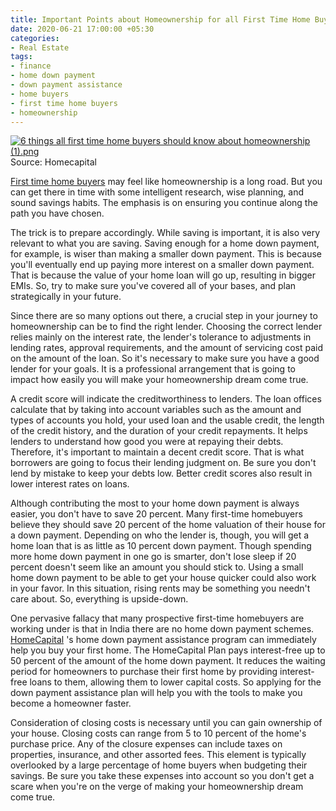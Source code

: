 ```yaml
---
title: Important Points about Homeownership for all First Time Home Buyers
date: 2020-06-21 17:00:00 +05:30
categories:
- Real Estate
tags:
- finance
- home down payment
- down payment assistance
- home buyers
- first time home buyers
- homeownership
---
```


[![6 things all first time home buyers should know about homeownership (1).png](/uploads/6%20things%20all%20first%20time%20home%20buyers%20should%20know%20about%20homeownership%20(1).png)](https://blog.homecapital.in/6-things-all-first-time-home-buyers-should-know-about-homeownership/)
Source: Homecapital

[First time home buyers](https://blog.homecapital.in/6-things-all-first-time-home-buyers-should-know-about-homeownership/) may feel like homeownership is a long road. But you can get there in time with some intelligent research, wise planning, and sound savings habits. The emphasis is on ensuring you continue along the path you have chosen.

The trick is to prepare accordingly. While saving is important, it is also very relevant to what you are saving. Saving enough for a home down payment, for example, is wiser than making a smaller down payment. This is because you'll eventually end up paying more interest on a smaller down payment. That is because the value of your home loan will go up, resulting in bigger EMIs. So, try to make sure you've covered all of your bases, and plan strategically in your future.


Since there are so many options out there, a crucial step in your journey to homeownership can be to find the right lender. Choosing the correct lender relies mainly on the interest rate, the lender's tolerance to adjustments in lending rates, approval requirements, and the amount of servicing cost paid on the amount of the loan. So it's necessary to make sure you have a good lender for your goals. It is a professional arrangement that is going to impact how easily you will make your homeownership dream come true.


A credit score will indicate the creditworthiness to lenders. The loan offices calculate that by taking into account variables such as the amount and types of accounts you hold, your used loan and the usable credit, the length of the credit history, and the duration of your credit repayments. It helps lenders to understand how good you were at repaying their debts. Therefore, it's important to maintain a decent credit score. That is what borrowers are going to focus their lending judgment on. Be sure you don't lend by mistake to keep your debts low. Better credit scores also result in lower interest rates on loans.


Although contributing the most to your home down payment is always easier, you don't have to save 20 percent. Many first-time homebuyers believe they should save 20 percent of the home valuation of their house for a down payment. Depending on who the lender is, though, you will get a home loan that is as little as 10 percent down payment. Though spending more home down payment in one go is smarter, don't lose sleep if 20 percent doesn't seem like an amount you should stick to. Using a small home down payment to be able to get your house quicker could also work in your favor. In this situation, rising rents may be something you needn't care about. So, everything is upside-down.


One pervasive fallacy that many prospective first-time homebuyers are working under is that in India there are no home down payment schemes. [HomeCapital](https://homecapital.in/) 's home down payment assistance program can immediately help you buy your first home. The HomeCapital Plan pays interest-free up to 50 percent of the amount of the home down payment. It reduces the waiting period for homeowners to purchase their first home by providing interest-free loans to them, allowing them to lower capital costs. So applying for the down payment assistance plan will help you with the tools to make you become a homeowner faster.


Consideration of closing costs is necessary until you can gain ownership of your house. Closing costs can range from 5 to 10 percent of the home's purchase price. Any of the closure expenses can include taxes on properties, insurance, and other assorted fees. This element is typically overlooked by a large percentage of home buyers when budgeting their savings. Be sure you take these expenses into account so you don't get a scare when you're on the verge of making your homeownership dream come true.
